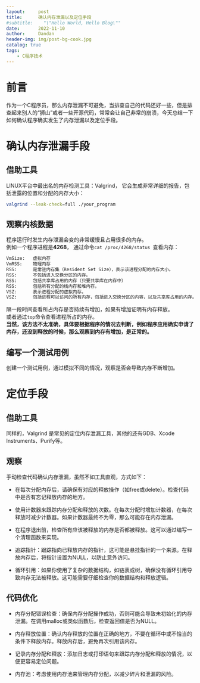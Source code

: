 ```yaml
---
layout:     post
title:      确认内存泄漏以及定位手段
#subtitle:    "\"Hello World, Hello Blog\""
date:       2022-11-10
author:     Dandan
header-img: img/post-bg-cook.jpg
catalog: true
tags:
    - C程序技术
---
```

# 前言
作为一个C程序员，那么内存泄漏不可避免，当排查自己的代码还好一些，但是排查起来别人的“狮山”或者一些开源代码，常常会让自己非常的崩溃，今天总结一下如何确认程序确实发生了内存泄漏以及定位手段。

# 确认内存泄漏手段
## 借助工具
LINUX平台中最出名的内存检测工具：Valgrind， 它会生成非常详细的报告，包括泄露的位置和分配的内存大小：
```bash
valgrind --leak-check=full ./your_program
```
## 观察内核数据
程序运行时发生内存泄漏会变的非常缓慢且占用很多的内存。  
例如一个程序进程是**4268**， 通过命令`cat /proc/4268/status `查看内存：
```bash
VmSize:	  虚拟内存
VmRSS:	  物理内存
RSS:      是常驻内存集（Resident Set Size），表示该进程分配的内存大小。
RSS:      不包括进入交换分区的内存。
RSS:      包括共享库占用的内存（只要共享库在内存中）
RSS:      包括所有分配的栈内存和堆内存。
VSZ:      表示进程分配的虚拟内存。
VSZ:      包括进程可以访问的所有内存，包括进入交换分区的内容，以及共享库占用的内存。
```
隔一段时间查看所占内存是否持续有增加，如果有增加证明有内存释放。  
或者通过`top`命令查看进程所占的内存。  
**当然，该方法不太准确，具体要根据程序的情况去判断，例如程序应用确实申请了内存，还没到释放的时候，那么观察到内存有增加，是正常的。**

## 编写一个测试用例
创建一个测试用例，通过模拟不同的情况，观察是否会导致内存不断增加。

# 定位手段
## 借助工具
同样的，Valgrind 是常见的定位内存泄漏工具，其他的还有GDB、Xcode Instruments、Purify等。

## 观察
手动检查代码确认内存泄漏，虽然不如工具直观，方式如下：
- 在每次分配内存后，请确保有对应的释放操作（如free或delete）。检查代码中是否有忘记释放内存的地方。

- 使用计数器来跟踪内存分配和释放的次数。在每次分配时增加计数器，在每次释放时减少计数器。如果计数器最终不为零，那么可能存在内存泄漏。

- 在程序退出前，检查所有应该被释放的内存是否都被释放。这可以通过编写一个清理函数来实现。

- 追踪指针：跟踪指向已释放内存的指针，这可能是悬挂指针的一个来源。在释放内存后，将指针设置为NULL，以防止意外访问。

- 循环引用：如果你使用了复杂的数据结构，如链表或树，确保没有循环引用导致内存无法被释放。这可能需要仔细检查你的数据结构和释放逻辑。

## 代码优化
- 内存分配错误检查：确保内存分配操作成功，否则可能会导致未初始化的内存泄漏。在调用malloc或类似函数后，检查返回值是否为NULL。

- 内存释放位置：确认内存释放的位置在正确的地方，不要在循环中或不恰当的条件下释放内存。释放内存后，避免再次引用该内存。

- 记录内存分配和释放：添加日志或打印语句来跟踪内存分配和释放的情况，以便更容易定位问题。

- 内存池：考虑使用内存池来管理内存分配，以减少碎片和泄漏的风险。